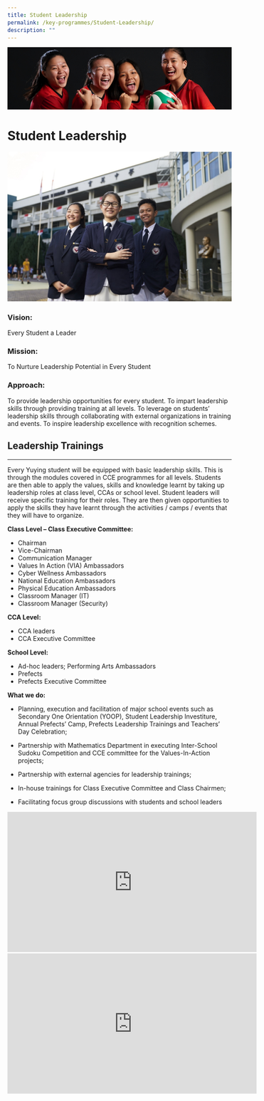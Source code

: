```yaml
---
title: Student Leadership
permalink: /key-programmes/Student-Leadership/
description: ""
---
```

![](/images/KeyProgrammes.jpg)

Student Leadership
==================

![](/images/Student%20Leader.jpeg)

### Vision:

Every Student a Leader 

  

### Mission:

To Nurture Leadership Potential in Every Student 

  

### Approach:

To provide leadership opportunities for every student. To impart leadership skills through providing training at all levels. To leverage on students’ leadership skills through collaborating with external organizations in training and events. To inspire leadership excellence with recognition schemes.

## Leadership Trainings
--------------------

Every Yuying student will be equipped with basic leadership skills. This is through the modules covered in CCE programmes for all levels. Students are then able to apply the values, skills and knowledge learnt by taking up leadership roles at class level, CCAs or school level. Student leaders will receive specific training for their roles. They are then given opportunities to apply the skills they have learnt through the activities / camps / events that they will have to organize. 

**Class Level – Class Executive Committee:**

*   Chairman
*   Vice-Chairman
*   Communication Manager
*   Values In Action (VIA) Ambassadors
*   Cyber Wellness Ambassadors
*   National Education Ambassadors
*   Physical Education Ambassadors
*   Classroom Manager (IT)
*   Classroom Manager (Security)

**CCA Level:**

*   CCA leaders
*   CCA Executive Committee

**School Level:**

*   Ad-hoc leaders; Performing Arts Ambassadors
*   Prefects
*   Prefects Executive Committee

**What we do:**

*   Planning, execution and facilitation of major school events such as Secondary One Orientation (YOOP), Student Leadership Investiture, Annual Prefects’ Camp, Prefects Leadership Trainings and Teachers’ Day Celebration;  
      
    
*   Partnership with Mathematics Department in executing Inter-School Sudoku Competition and CCE committee for the Values-In-Action projects;   
      
    
*   Partnership with external agencies for leadership trainings;  
      
    
*   In-house trainings for Class Executive Committee and Class Chairmen;  
      
    
*   Facilitating focus group discussions with students and school leaders


<iframe width="560" height="315" src="https://www.youtube.com/embed/C_ldV-d8v24" title="YouTube video player" frameborder="0" allow="accelerometer; autoplay; clipboard-write; encrypted-media; gyroscope; picture-in-picture" allowfullscreen></iframe>


<iframe width="560" height="315" src="https://www.youtube.com/embed/BKNpXvqHFI8" title="YouTube video player" frameborder="0" allow="accelerometer; autoplay; clipboard-write; encrypted-media; gyroscope; picture-in-picture" allowfullscreen></iframe>